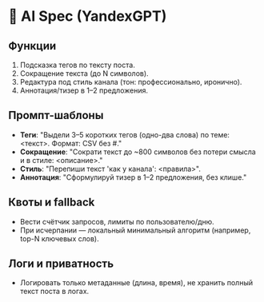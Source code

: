 # 🤖 AI Spec (YandexGPT)

## Функции
1) Подсказка тегов по тексту поста.
2) Сокращение текста (до N символов).
3) Редактура под стиль канала (тон: профессионально, иронично).
4) Аннотация/тизер в 1–2 предложения.

## Промпт-шаблоны
- **Теги**: "Выдели 3–5 коротких тегов (одно-два слова) по теме: <текст>. Формат: CSV без #."
- **Сокращение**: "Сократи текст до ~800 символов без потери смысла и в стиле: <описание>."
- **Стиль**: "Перепиши текст 'как у канала': <правила>".
- **Аннотация**: "Сформулируй тизер в 1–2 предложения, без клише."

## Квоты и fallback
- Вести счётчик запросов, лимиты по пользователю/дню.
- При исчерпании — локальный минимальный алгоритм (например, top-N ключевых слов).

## Логи и приватность
- Логировать только метаданные (длина, время), не хранить полный текст поста в логах.

